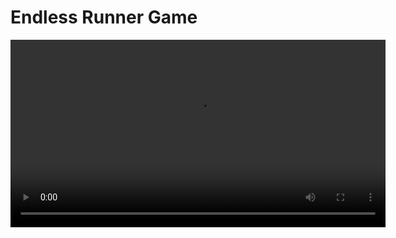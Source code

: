 #   Endless Runner Game

<video width="600" controls>
  <source src="https://drive.google.com/uc?export=download&id=1iNzY1oUwUASIOjCrSuvcsSh4sEG3lA85" type="video/mp4">
  Your browser does not support the video tag.
</video>